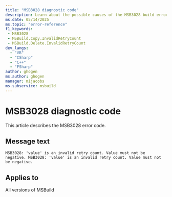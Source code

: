 ```yaml
---
title: "MSB3028 diagnostic code"
description: Learn about the possible causes of the MSB3028 build error, and get troubleshooting tips.
ms.date: 05/14/2025
ms.topic: "error-reference"
f1_keywords:
 - MSB3028
 - MSBuild.Copy.InvalidRetryCount
 - MSBuild.Delete.InvalidRetryCount
dev_langs:
  - "VB"
  - "CSharp"
  - "C++"
  - "FSharp"
author: ghogen
ms.author: ghogen
manager: mijacobs
ms.subservice: msbuild
---
```


# MSB3028 diagnostic code

<!-- :::ErrorDefinitionDescription::: -->
<!-- :::editable-content name="introDescription"::: -->
This article describes the MSB3028 error code.
<!-- :::editable-content-end::: -->

## Message text

`MSB3028: 'value' is an invalid retry count. Value must not be negative.
MSB3028: 'value' is an invalid retry count. Value must not be negative.`

<!-- :::editable-content name="postOutputDescription"::: -->
<!--
{StrBegin="MSB3028: "} LOCALIZATION: {0} is a number.

{StrBegin="MSB3028: "} LOCALIZATION: {0} is a number.
-->
<!-- :::editable-content-end::: -->
<!-- :::ErrorDefinitionDescription-end::: -->

## Applies to

All versions of MSBuild
